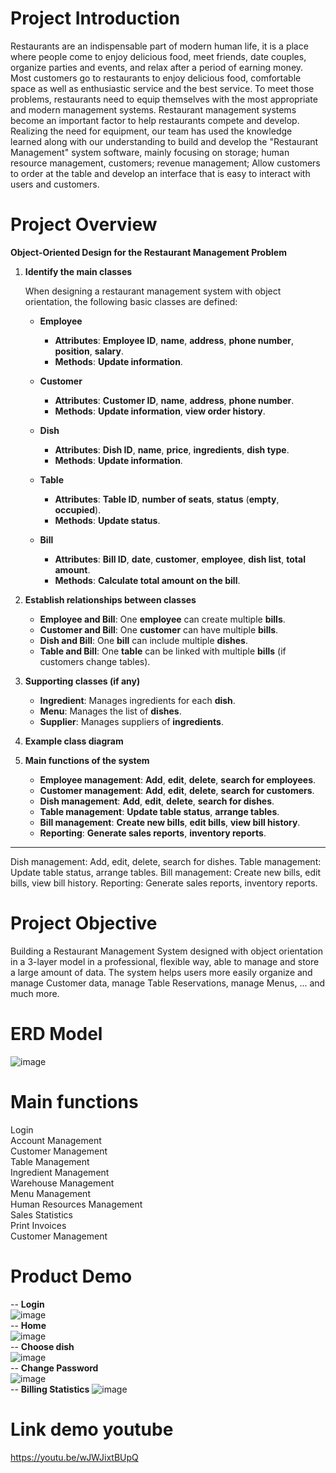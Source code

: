 # Project Introduction
Restaurants are an indispensable part of modern human life, it is a place where people come to enjoy delicious food, meet friends, date couples, organize parties and events, and relax after a period of earning money. Most customers go to restaurants to enjoy delicious food, comfortable space as well as enthusiastic service and the best service. To meet those problems, restaurants need to equip themselves with the most appropriate and modern management systems. Restaurant management systems become an important factor to help restaurants compete and develop. Realizing the need for equipment, our team has used the knowledge learned along with our understanding to build and develop the "Restaurant Management" system software, mainly focusing on storage; human resource management, customers; revenue management; Allow customers to order at the table and develop an interface that is easy to interact with users and customers.
# Project Overview

**Object-Oriented Design for the Restaurant Management Problem**

1. **Identify the main classes**

   When designing a restaurant management system with object orientation, the following basic classes are defined:

   - **Employee**
     - **Attributes**: **Employee ID**, **name**, **address**, **phone number**, **position**, **salary**.
     - **Methods**: **Update information**.

   - **Customer**
     - **Attributes**: **Customer ID**, **name**, **address**, **phone number**.
     - **Methods**: **Update information**, **view order history**.

   - **Dish**
     - **Attributes**: **Dish ID**, **name**, **price**, **ingredients**, **dish type**.
     - **Methods**: **Update information**.

   - **Table**
     - **Attributes**: **Table ID**, **number of seats**, **status** (**empty**, **occupied**).
     - **Methods**: **Update status**.

   - **Bill**
     - **Attributes**: **Bill ID**, **date**, **customer**, **employee**, **dish list**, **total amount**.
     - **Methods**: **Calculate total amount on the bill**.

2. **Establish relationships between classes**

   - **Employee and Bill**: One **employee** can create multiple **bills**.
   - **Customer and Bill**: One **customer** can have multiple **bills**.
   - **Dish and Bill**: One **bill** can include multiple **dishes**.
   - **Table and Bill**: One **table** can be linked with multiple **bills** (if customers change tables).

3. **Supporting classes (if any)**

   - **Ingredient**: Manages ingredients for each **dish**.
   - **Menu**: Manages the list of **dishes**.
   - **Supplier**: Manages suppliers of **ingredients**.

4. **Example class diagram**

5. **Main functions of the system**

   - **Employee management**: **Add**, **edit**, **delete**, **search for employees**.
   - **Customer management**: **Add**, **edit**, **delete**, **search for customers**.
   - **Dish management**: **Add**, **edit**, **delete**, **search for dishes**.
   - **Table management**: **Update table status**, **arrange tables**.
   - **Bill management**: **Create new bills**, **edit bills**, **view bill history**.
   - **Reporting**: **Generate sales reports**, **inventory reports**.

---

Dish management: Add, edit, delete, search for dishes.
Table management: Update table status, arrange tables.
Bill management: Create new bills, edit bills, view bill history.
Reporting: Generate sales reports, inventory reports.
# Project Objective
Building a Restaurant Management System designed with object orientation in a 3-layer model in a professional, flexible way, able to manage and store a large amount of data. The system helps users more easily organize and manage Customer data, manage Table Reservations, manage Menus, ... and much more.
# ERD Model 
![image](https://github.com/user-attachments/assets/14ef617d-8ff5-43c8-b2bd-eeb013b9912c)
# Main functions
Login   
Account Management  
Customer Management   
Table Management   
Ingredient Management  
Warehouse Management     
Menu Management   
Human Resources Management  
Sales Statistics  
Print Invoices  
Customer Management      
# Product Demo
-- **Login**  
![image](https://github.com/user-attachments/assets/1cec9ec2-97b6-46a6-9ceb-40c88520aebb)  
-- **Home**  
![image](https://github.com/user-attachments/assets/6e1d3dc9-e917-4c7c-8902-b6304f3f71c0)  
-- **Choose dish**  
![image](https://github.com/user-attachments/assets/5de2358f-bd49-4405-883d-67da8b607b0f)  
-- **Change Password**  
![image](https://github.com/user-attachments/assets/9b3879f8-9725-4820-8bb9-4033099b04b9)  
-- **Billing Statistics**
![image](https://github.com/user-attachments/assets/1acd94cc-f92f-4d7d-bdf6-ebafcb145373)

# Link demo youtube
https://youtu.be/wJWJixtBUpQ




